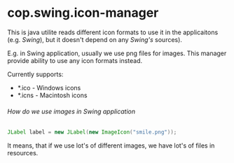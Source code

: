 # cop.swing.icon-manager

This is java utilite reads different icon formats to use it in the applicaitons (e.g. *Swing*), but it doesn't depend on any *Swing's* sources).

E.g. in Swing application, usually we use png files for images. This manager provide ability to use any icon formats instead.

Currently supports:
* *.ico - Windows icons
* *.icns - Macintosh icons
 
###### How do we use images in *Swing* application

```java
JLabel label = new JLabel(new ImageIcon("smile.png"));
```

It means, that if we use lot's of different images, we have lot's of files in resources.
